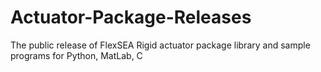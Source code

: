 # Actuator-Package-Releases
The public release of FlexSEA Rigid actuator package library and sample programs for Python, MatLab, C

